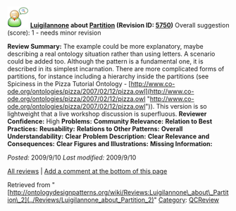 [![](../images/thumb/2/29/Reviewer.png/48px-Reviewer.png)](../Image/Reviewer.png "Reviewer.png")
__[LuigiIannone](../User/LuigiIannone "User:LuigiIannone") about [Partition](../Submissions/Partition "Submissions:Partition") (Revision ID: [5750](../Submissions/Partition@oldid=5750 "http://ontologydesignpatterns.org/wiki/Submissions:Partition?oldid=5750"))__
Overall suggestion (score): 1 - needs minor revision




 __Review Summary:__ The example could be more explanatory, maybe describing a real ontology situation rather than using letters. A scenario could be added too.
Although the pattern is a fundamental one, it is described in its simplest incarnation. There are more complicated forms of partitions, for instance including a hierarchy inside the partitions (see Spiciness in the Pizza Tutorial Ontology - [http://www.co-ode.org/ontologies/pizza/2007/02/12/pizza.owl](http://www.co-ode.org/ontologies/pizza/2007/02/12/pizza.owl "http://www.co-ode.org/ontologies/pizza/2007/02/12/pizza.owl")). This version is so lightweight that a live workshop discussion is superfluous.
__Reviewer Confidence:__ High
__Problems:__ 
__Community Relevance:__ 
__Relation to Best Practices:__ 
__Reusability:__ 
__Relations to Other Patterns:__ 
__Overall Understandability:__ 
__Clear Problem Description:__ 
__Clear Relevance and Consequences:__ 
__Clear Figures and Illustrations:__ 
__Missing Information:__ 

_Posted:_ 2009/9/10 _Last modified:_ 2009/9/10



[All reviews](../Reviews/Main "Reviews:Main") | [Add a comment at the bottom of this page](index.php@title=Odp%253AAdd_comment&target=../Reviews/LuigiIannone_about_Partition_2#New_comment "http://ontologydesignpatterns.org/wiki/index.php?title=Odp:Add_comment&target=Reviews:LuigiIannone_about_Partition_2#New_comment")


Retrieved from "[http://ontologydesignpatterns.org/wiki/Reviews:LuigiIannone\_about\_Partition\_2](../Reviews/LuigiIannone_about_Partition_2)"
 [Category](http://ontologydesignpatterns.org/wiki/Special:Categories "Special:Categories"): [QCReview](../Category/QCReview "Category:QCReview")